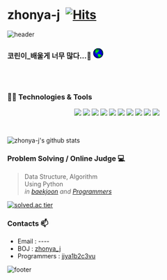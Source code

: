 # zhonya-j&nbsp; [![Hits](https://hits.seeyoufarm.com/api/count/incr/badge.svg?url=https%3A%2F%2Fgithub.com%2Fnpnppn%2Fhit-counter&count_bg=%2379C83D&title_bg=%23555555&icon=&icon_color=%23E7E7E7&title=hits&edge_flat=false)](https://hits.seeyoufarm.com)

![header](https://capsule-render.vercel.app/api?type=wave&color=gradient&height=300&section=header&text=hwan's%20Github&fontSize=40)

### 코린이_배울게 너무 많다...🥺&nbsp;<img src="https://github.com/Kinetic27/Kinetic27/blob/master/earth.gif" width="24px">
<br/>
<br/>

### 👩‍💻 Technologies & Tools

<p align="center">
<img src="https://img.shields.io/badge/python%20-%2314354C.svg?&style=for-the-badge&logo=python&logoColor=white"/>
    <img src="https://img.shields.io/badge/flask%20-%23000.svg?&style=for-the-badge&logo=flask&logoColor=white"/>
    <img src="https://img.shields.io/badge/PyTorch%20-%23EE4C2C.svg?&style=for-the-badge&logo=PyTorch&logoColor=white" />
    <img src="https://img.shields.io/badge/pandas%20-%23150458.svg?&style=for-the-badge&logo=pandas&logoColor=white" />
    <img src="https://img.shields.io/badge/numpy%20-%23013243.svg?&style=for-the-badge&logo=numpy&logoColor=white" />
    <img src="https://img.shields.io/badge/Django-092E20.svg?&style=for-the-badge&logo=Django&logoColor=white" />
    <img src="https://img.shields.io/badge/MySQL-4479A1.svg?&style=for-the-badge&logo=MySQL&logoColor=white" />
    <img src="https://img.shields.io/badge/Jupyter%20-%23F37626.svg?&style=for-the-badge&logo=Jupyter&logoColor=white" />
    <img src="https://img.shields.io/badge/git%20-%23F05033.svg?&style=for-the-badge&logo=git&logoColor=white"/>
    <img src="https://img.shields.io/badge/github%20-%23121011.svg?&style=for-the-badge&logo=github&logoColor=white"/>
</p>

<p>
  <em>
    
  </em>  
</p>

<br/>


![zhonya-j's github stats](https://github-readme-stats.vercel.app/api?username=zhonya-j&show_icons=true&theme=synthwave)


### Problem Solving / Online Judge 💻
<blockquote>
  <p>
    Data Structure, Algorithm
    <br>
    Using Python
    <br>
    <em>
      in <a href="https://www.acmicpc.net/user/john1752" rel="nofollow">baekjoon</a> and <a href="https://programmers.co.kr/users/profile" rel="nofollow">Programmers</a>
    </em>
  </p>
</blockquote>


[![solved.ac tier](http://mazassumnida.wtf/api/generate_badge?boj=zhonya_j)](https://solved.ac/zhonya_j)

### Contacts 📫

* Email : ----
* BOJ : [zhonya_j](https://www.acmicpc.net/user/zhonya_j)
* Programmers : [jjya1b2c3vu](https://programmers.co.kr/users/profile)


![footer](https://capsule-render.vercel.app/api?type=wave&color=gradient&height=150&section=footer)

<!--

**zhonya-j/zhonya-j** is a ✨ _special_ ✨ repository because its `README.md` (this file) appears on your GitHub profile.

Here are some ideas to get you started:

- 🔭 I’m currently working on ...
- 🌱 I’m currently learning ...
- 👯 I’m looking to collaborate on ...
- 🤔 I’m looking for help with ...
- 💬 Ask me about ...
- 📫 How to reach me: ...
- 😄 Pronouns: ...
- ⚡ Fun fact: ...
-->

